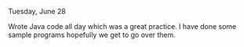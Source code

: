Tuesday, June 28

Wrote Java code all day which was a great practice. I have done some sample programs hopefully we get to go over them.